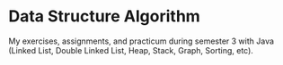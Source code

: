 # Data Structure Algorithm
My exercises, assignments, and practicum during semester 3 with Java (Linked List, Double Linked List, Heap, Stack, Graph, Sorting, etc).

